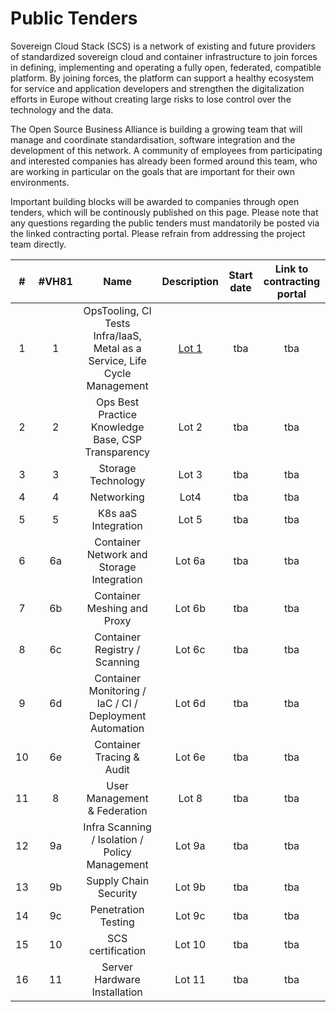 # Public Tenders

Sovereign Cloud Stack (SCS) is a network of existing and future providers of standardized sovereign cloud and container infrastructure 
to join forces in defining, implementing and operating a fully open, federated, compatible platform. By joining forces, the platform 
can support a healthy ecosystem for service and application developers and strengthen the digitalization efforts in Europe without 
creating large risks to lose control over the technology and the data.

The Open Source Business Alliance is building a growing team that will manage and coordinate standardisation, software integration 
and the development of this network. A community of employees from participating and interested companies has already been formed
around this team, who are working in particular on the goals that are important for their own environments.

Important building blocks will be awarded to companies through open tenders, which will be continously published on this page. 
Please note that any questions regarding the public tenders must mandatorily be posted via the linked contracting portal.
Please refrain from addressing the project team directly.

| #  | #VH81 | Name | Description | Start date | Link to contracting portal |
|:---:|:---:|:---:|:---:|:---:|:---:|
| 1  | 1  | OpsTooling, CI Tests Infra/IaaS, Metal as a Service, Life Cycle Management | [Lot 1](Lot1.html.en) | tba | tba |
| 2  | 2  | Ops Best Practice Knowledge Base, CSP Transparency | Lot 2 | tba | tba |
| 3  | 3  | Storage Technology | Lot 3 | tba | tba |
| 4  | 4  | Networking | Lot4 | tba | tba |
| 5  | 5  | K8s aaS Integration | Lot 5 | tba | tba |
| 6  | 6a | Container Network and Storage Integration | Lot 6a | tba | tba |
| 7  | 6b | Container Meshing and Proxy | Lot 6b | tba | tba |
| 8  | 6c | Container Registry / Scanning | Lot 6c | tba | tba |
| 9  | 6d | Container Monitoring / IaC / CI / Deployment Automation | Lot 6d | tba | tba |
| 10 | 6e | Container Tracing & Audit | Lot 6e | tba | tba |
| 11 | 8  | User Management & Federation | Lot 8 | tba | tba |
| 12 | 9a | Infra Scanning / Isolation / Policy Management | Lot 9a | tba | tba |
| 13 | 9b | Supply Chain Security | Lot 9b | tba | tba |
| 14 | 9c | Penetration Testing | Lot 9c | tba | tba |
| 15 | 10 | SCS certification | Lot 10 | tba | tba |
| 16 | 11 | Server Hardware Installation | Lot 11 | tba | tba |

